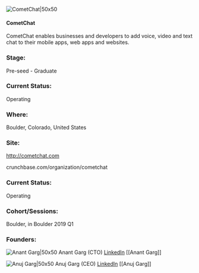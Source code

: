 

![CometChat|50x50](https://apimg.techstars.com/connect/images/image_files/5c69dbbb34a60d06bf000124/original/Logo-C-White.png)

#### CometChat
CometChat enables businesses and developers to add voice, video and text chat to their mobile apps, web apps and websites.

### Stage: 
Pre-seed - Graduate 

### Current Status: 
Operating

### Where:
Boulder, Colorado, United States

### Site:
http://cometchat.com



crunchbase.com/organization/cometchat

### Current Status: 
Operating

### Cohort/Sessions: 
Boulder, in Boulder 2019 Q1

### Founders: 

![Anant Garg|50x50](http://s3.amazonaws.com/ts-accel-connect-uploads/images/image_files/5c45618da36c1177cd000036/original/IMG_3328.png) Anant Garg (CTO) [LinkedIn](https://linkedin.com/in/anantgarginscripts) [[Anant Garg]]

![Anuj Garg|50x50](http://s3.amazonaws.com/ts-accel-connect-uploads/images/image_files/5c69d83234a60d06bf000122/original/Anuj_Headshot.jpg) Anuj Garg (CEO) [LinkedIn](https://linkedin.com/in/anujgarginscripts) [[Anuj Garg]]


